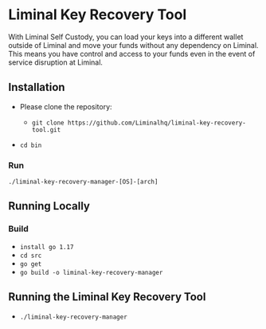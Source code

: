 # Liminal Key Recovery Tool

With Liminal Self Custody, you can load your keys into a different wallet outside of Liminal and move your funds without any dependency on Liminal. This means you have control and access to your funds even in the event of service disruption at Liminal.

## Installation

* Please clone the repository:
    * `git clone https://github.com/Liminalhq/liminal-key-recovery-tool.git`

* `cd bin`

### Run
`./liminal-key-recovery-manager-[OS]-[arch]`

## Running Locally

### Build
* `install go 1.17`
* `cd src`
* `go get`
* `go build -o liminal-key-recovery-manager`
 
## Running the Liminal Key Recovery Tool
* `./liminal-key-recovery-manager`
